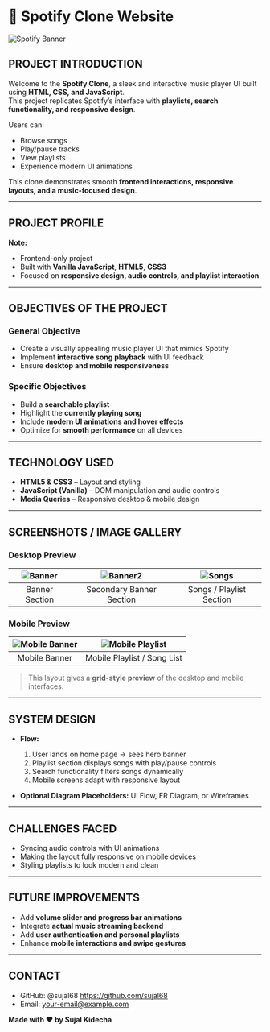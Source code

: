 # 🎵 Spotify Clone Website

![Spotify Banner](images/banner.png)

## PROJECT INTRODUCTION

Welcome to the **Spotify Clone**, a sleek and interactive music player UI built using **HTML, CSS, and JavaScript**.  
This project replicates Spotify’s interface with **playlists, search functionality, and responsive design**.  

Users can:  
- Browse songs  
- Play/pause tracks  
- View playlists  
- Experience modern UI animations  

This clone demonstrates smooth **frontend interactions, responsive layouts, and a music-focused design**.

---

## PROJECT PROFILE

**Note:**  
- Frontend-only project  
- Built with **Vanilla JavaScript**, **HTML5**, **CSS3**  
- Focused on **responsive design, audio controls, and playlist interaction**

---

## OBJECTIVES OF THE PROJECT

### General Objective
- Create a visually appealing music player UI that mimics Spotify  
- Implement **interactive song playback** with UI feedback  
- Ensure **desktop and mobile responsiveness**

### Specific Objectives
- Build a **searchable playlist**  
- Highlight the **currently playing song**  
- Include **modern UI animations and hover effects**  
- Optimize for **smooth performance** on all devices  

---

## TECHNOLOGY USED

- **HTML5 & CSS3** – Layout and styling  
- **JavaScript (Vanilla)** – DOM manipulation and audio controls  
- **Media Queries** – Responsive desktop & mobile design  

---

## SCREENSHOTS / IMAGE GALLERY

### Desktop Preview
| ![Banner](images/banner.png) | ![Banner2](images/banner2.png) | ![Songs](images/songs-img.png) |
|:----------------------------:|:------------------------------:|:-----------------------------:|
| Banner Section               | Secondary Banner Section        | Songs / Playlist Section      |

### Mobile Preview
| ![Mobile Banner](images/mobile-banner.jpg) | ![Mobile Playlist](images/mobile-playlist.jpg) |
|:----------------------------------------:|:--------------------------------------------:|
| Mobile Banner                             | Mobile Playlist / Song List                   |

> This layout gives a **grid-style preview** of the desktop and mobile interfaces.  

---

## SYSTEM DESIGN

- **Flow:**  
  1. User lands on home page → sees hero banner  
  2. Playlist section displays songs with play/pause controls  
  3. Search functionality filters songs dynamically  
  4. Mobile screens adapt with responsive layout  

- **Optional Diagram Placeholders:** UI Flow, ER Diagram, or Wireframes  

---

## CHALLENGES FACED
- Syncing audio controls with UI animations  
- Making the layout fully responsive on mobile devices  
- Styling playlists to look modern and clean  

---

## FUTURE IMPROVEMENTS
- Add **volume slider and progress bar animations**  
- Integrate **actual music streaming backend**  
- Add **user authentication and personal playlists**  
- Enhance **mobile interactions and swipe gestures**  

---

## CONTACT
- GitHub: @sujal68 https://github.com/sujal68
- Email: your-email@example.com  

**Made with ❤️ by Sujal Kidecha**
